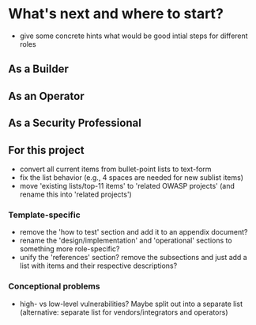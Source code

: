 # What's next and where to start?

- give some concrete hints what would be good intial steps for different roles

## As a Builder

## As an Operator

## As a Security Professional

## For this project

- convert all current items from bullet-point lists to text-form
- fix the list behavior (e.g., 4 spaces are needed for new sublist items)
- move 'existing lists/top-11 items' to 'related OWASP projects' (and rename this into 'related projects')

### Template-specific

- remove the 'how to test' section and add it to an appendix document?
- rename the 'design/implementation' and 'operational' sections to something more role-specific?
- unify the 'references' section? remove the subsections and just add a list with items and their respective descriptions?

### Conceptional problems

- high- vs low-level vulnerabilities? Maybe split out into a separate list (alternative: separate list for vendors/integrators and operators)
